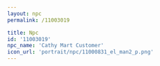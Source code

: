 ```yaml
---
layout: npc
permalink: /11003019

title: Npc
id: '11003019'
npc_name: 'Cathy Mart Customer'
icon_url: 'portrait/npc/11000831_el_man2_p.png'
---
```


